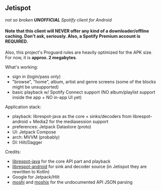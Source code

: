 ## Jetispot
_not so broken __UNOFFICIAL__ Spotify client for Android_

#### Note that this client will NEVER offer any kind of a downloader/offline caching. Don't ask, seriously. Also, a Spotify Premium account is REQUIRED.

Also, this project's Proguard rules are heavily optimized for the APK size. For now, it is __approx. 2 megabytes__.

What's working:
- sign in (login/pass only) 
- "browse", "home", album, artist and genre screens (some of the blocks might be unsupported)
- basic playback w/ Spotify Connect support (NO album/playlist support inside the app + NO in-app UI yet)

Application stack:
- playback: librespot-java as the core + sinks/decoders from librespot-android + Media2 for the mediasession support
- preferences: Jetpack Datastore (proto)
- UI: Jetpack Compose
- arch: MVVM (probably)
- DI: Hilt/Dagger

Credits:
- [librespot-java](https://github.com/librespot-org/librespot-java) for the core API part and playback
- [librespot-android](https://github.com/devgianlu/librespot-android) for sink and decoder source (in Jetispot they are rewritten to Kotlin)  
- Google for Jetpack/Hilt
- [moshi](https://github.com/square/moshi/) and [moshix](https://github.com/ZacSweers/MoshiX/) for the undocumented API JSON parsing
